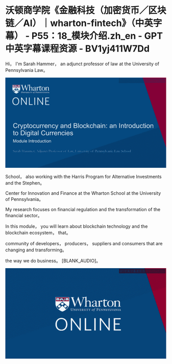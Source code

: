# 沃顿商学院《金融科技（加密货币／区块链／AI）｜wharton-fintech》（中英字幕） - P55：18_模块介绍.zh_en - GPT中英字幕课程资源 - BV1yj411W7Dd

 Hi， I'm Sarah Hammer， an adjunct professor of law at the University of Pennsylvania Law。



![](img/b8be5e6c1998d53402bdf04549fda4c9_1.png)

 School， also working with the Harris Program for Alternative Investments and the Stephen。

 Center for Innovation and Finance at the Wharton School at the University of Pennsylvania。

 My research focuses on financial regulation and the transformation of the financial sector。

 In this module， you will learn about blockchain technology and the blockchain ecosystem， that。

 community of developers， producers， suppliers and consumers that are changing and transforming。

 the way we do business。 [BLANK_AUDIO]。

![](img/b8be5e6c1998d53402bdf04549fda4c9_3.png)